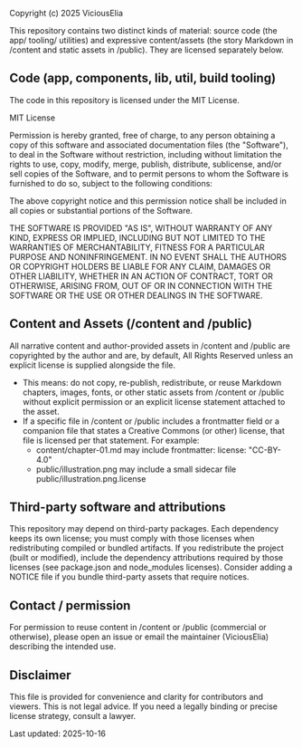 Copyright (c) 2025 ViciousElia

This repository contains two distinct kinds of material: source code (the app/ tooling/ utilities) and expressive content/assets (the story Markdown in /content and static assets in /public). They are licensed separately below.

Code (app, components, lib, util, build tooling)
-----------------------------------------------
The code in this repository is licensed under the MIT License.

MIT License

Permission is hereby granted, free of charge, to any person obtaining a copy
of this software and associated documentation files (the "Software"), to deal
in the Software without restriction, including without limitation the rights
to use, copy, modify, merge, publish, distribute, sublicense, and/or sell
copies of the Software, and to permit persons to whom the Software is
furnished to do so, subject to the following conditions:

The above copyright notice and this permission notice shall be included in all
copies or substantial portions of the Software.

THE SOFTWARE IS PROVIDED "AS IS", WITHOUT WARRANTY OF ANY KIND, EXPRESS OR
IMPLIED, INCLUDING BUT NOT LIMITED TO THE WARRANTIES OF MERCHANTABILITY,
FITNESS FOR A PARTICULAR PURPOSE AND NONINFRINGEMENT. IN NO EVENT SHALL THE
AUTHORS OR COPYRIGHT HOLDERS BE LIABLE FOR ANY CLAIM, DAMAGES OR OTHER
LIABILITY, WHETHER IN AN ACTION OF CONTRACT, TORT OR OTHERWISE, ARISING FROM,
OUT OF OR IN CONNECTION WITH THE SOFTWARE OR THE USE OR OTHER DEALINGS IN THE
SOFTWARE.

Content and Assets (/content and /public)
----------------------------------------
All narrative content and author-provided assets in /content and /public are
copyrighted by the author and are, by default, All Rights Reserved unless an
explicit license is supplied alongside the file.

- This means: do not copy, re-publish, redistribute, or reuse Markdown chapters,
  images, fonts, or other static assets from /content or /public without
  explicit permission or an explicit license statement attached to the asset.
- If a specific file in /content or /public includes a frontmatter field or a
  companion file that states a Creative Commons (or other) license, that file
  is licensed per that statement. For example:
  - content/chapter-01.md may include frontmatter: license: "CC-BY-4.0"
  - public/illustration.png may include a small sidecar file public/illustration.png.license

Third-party software and attributions
-------------------------------------
This repository may depend on third-party packages. Each dependency keeps its own license;
you must comply with those licenses when redistributing compiled or bundled artifacts.
If you redistribute the project (built or modified), include the dependency attributions
required by those licenses (see package.json and node_modules licenses). Consider adding a
NOTICE file if you bundle third-party assets that require notices.

Contact / permission
--------------------
For permission to reuse content in /content or /public (commercial or otherwise),
please open an issue or email the maintainer (ViciousElia) describing the intended use.

Disclaimer
----------
This file is provided for convenience and clarity for contributors and viewers.
This is not legal advice. If you need a legally binding or precise license strategy,
consult a lawyer.

Last updated: 2025-10-16